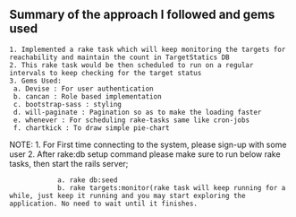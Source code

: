 ## Summary of the approach I followed and gems used
```
1. Implemented a rake task which will keep monitoring the targets for reachability and maintain the count in TargetStatics DB
2. This rake task would be then scheduled to run on a regular intervals to keep checking for the target status
3. Gems Used:
 a. Devise : For user authentication
 b. cancan : Role based implementation
 c. bootstrap-sass : styling 
 d. will-paginate : Pagination so as to make the loading faster
 e. whenever : For scheduling rake-tasks same like cron-jobs
 f. chartkick : To draw simple pie-chart

```
NOTE: 1. For First time connecting to the system, please sign-up with some user
      2. After rake:db setup command please make sure to run below rake tasks, then start the rails server;
```
            a. rake db:seed
            b. rake targets:monitor(rake task will keep running for a while, just keep it running and you may start exploring the application. No need to wait until it finishes.
```
